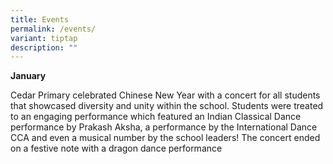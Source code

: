 ```yaml
---
title: Events
permalink: /events/
variant: tiptap
description: ""
---
```

<p><strong>January</strong>
</p>
<p>Cedar Primary celebrated Chinese New Year with a concert for all students
that showcased diversity and unity within the school. Students were treated
to an engaging performance which featured an Indian Classical Dance performance
by Prakash Aksha, a performance by the International Dance CCA and even
a musical number by the school leaders! The concert ended on a festive
note with a dragon dance performance</p>